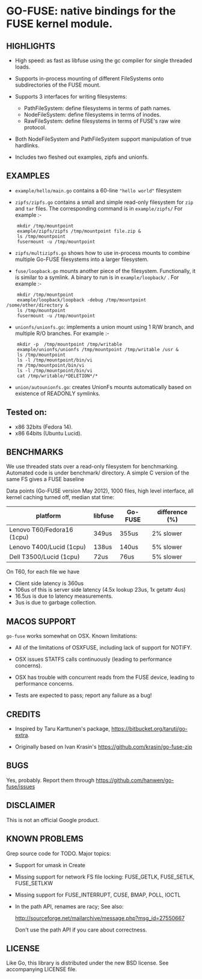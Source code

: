 # GO-FUSE: native bindings for the FUSE kernel module.


## HIGHLIGHTS

* High speed: as fast as libfuse using the gc compiler for single
threaded loads.

* Supports in-process mounting of different FileSystems onto
subdirectories of the FUSE mount.

* Supports 3 interfaces for writing filesystems:
  * PathFileSystem: define filesystems in terms of path names.
  * NodeFileSystem: define filesystems in terms of inodes.
  * RawFileSystem: define filesystems in terms of FUSE's raw
  wire protocol.

* Both NodeFileSystem and PathFileSystem support manipulation of true
  hardlinks.

* Includes two fleshed out examples, zipfs and unionfs.

## EXAMPLES

* `example/hello/main.go` contains a 60-line `"hello world"` filesystem

* `zipfs/zipfs.go` contains a small and simple read-only filesystem for
  `zip` and `tar` files. The corresponding command is in `example/zipfs/`
  For example :-  
```
    mkdir /tmp/mountpoint
    example/zipfs/zipfs /tmp/mountpoint file.zip &
    ls /tmp/mountpoint
    fusermount -u /tmp/mountpoint
```

* `zipfs/multizipfs.go` shows how to use in-process mounts to
  combine multiple Go-FUSE filesystems into a larger filesystem.

* `fuse/loopback.go` mounts another piece of the filesystem.
  Functionally, it is similar to a symlink.  A binary to run is in
  `example/loopback/` . For example :-
```
    mkdir /tmp/mountpoint
    example/loopback/loopback -debug /tmp/mountpoint /some/other/directory &
    ls /tmp/mountpoint
    fusermount -u /tmp/mountpoint
```

* `unionfs/unionfs.go`: implements a union mount using 1 R/W branch, and
  multiple R/O branches. For example :-
```
    mkdir -p  /tmp/mountpoint /tmp/writable
    example/unionfs/unionfs /tmp/mountpoint /tmp/writable /usr &
    ls /tmp/mountpoint
    ls -l /tmp/mountpoint/bin/vi
    rm /tmp/mountpoint/bin/vi
    ls -l /tmp/mountpoint/bin/vi
    cat /tmp/writable/*DELETION*/*
```

* `union/autounionfs.go`: creates UnionFs mounts automatically based on
  existence of READONLY symlinks.


## Tested on:

- x86 32bits (Fedora 14).
- x86 64bits (Ubuntu Lucid).


## BENCHMARKS

We use threaded stats over a read-only filesystem for benchmarking.
Automated code is under benchmark/ directory. A simple C version of
the same FS gives a FUSE baseline

Data points (Go-FUSE version May 2012), 1000 files, high level
interface, all kernel caching turned off, median stat time:

|platform                   | libfuse |  Go-FUSE  |     difference (%) |
|-------------------------  |---------|---------- |--------------------|
|Lenovo T60/Fedora16 (1cpu) |  349us  |    355us  |     2% slower    |
|Lenovo T400/Lucid   (1cpu) |  138us  |    140us  |     5% slower      |
|Dell T3500/Lucid    (1cpu) |  72us   |     76us  |     5% slower      |

On T60, for each file we have
- Client side latency is 360us
- 106us of this is server side latency (4.5x lookup 23us, 1x getattr 4us)
- 16.5us is due to latency measurements.
- 3us is due to garbage collection.


## MACOS SUPPORT

`go-fuse` works somewhat on OSX. Known limitations:

* All of the limitations of OSXFUSE, including lack of support for
  NOTIFY.

* OSX issues STATFS calls continuously (leading to performance
  concerns).

* OSX has trouble with concurrent reads from the FUSE device, leading
  to performance concerns.

* Tests are expected to pass; report any failure as a bug!


## CREDITS

* Inspired by Taru Karttunen's package, https://bitbucket.org/taruti/go-extra.

* Originally based on Ivan Krasin's https://github.com/krasin/go-fuse-zip


## BUGS

Yes, probably.  Report them through
https://github.com/hanwen/go-fuse/issues


## DISCLAIMER

This is not an official Google product.


## KNOWN PROBLEMS

Grep source code for TODO.  Major topics:

* Support for umask in Create

* Missing support for network FS file locking: FUSE_GETLK, FUSE_SETLK,
  FUSE_SETLKW

* Missing support for FUSE_INTERRUPT, CUSE, BMAP, POLL, IOCTL

* In the path API, renames are racy; See also:

    http://sourceforge.net/mailarchive/message.php?msg_id=27550667

  Don't use the path API if you care about correctness.


## LICENSE

Like Go, this library is distributed under the new BSD license.  See
accompanying LICENSE file.
